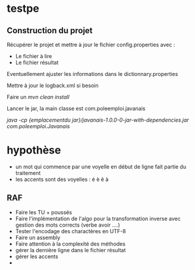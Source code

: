 # testpe
## Construction du projet

Récupérer le projet et mettre à jour le fichier config.properties avec :
- Le fichier à lire
- Le fichier résultat

Eventuellement ajuster les informations dans le dictionnary.properties

Mettre à jour le logback.xml si besoin

Faire un *mvn clean install*

Lancer le jar, la main classe est com.poleemploi.javanais

*java -cp {emplacementdu jar}/javanais-1.0.0-0-jar-with-dependencies.jar com.poleemploi.Javanais*

# hypothèse
- un mot qui commence par une voyelle en début de ligne fait partie du traitement
- les accents sont des voyelles : é è ê à


## RAF
- Faire les TU + poussés
- Faire l'implémentation de l'algo pour la transformation inverse avec gestion des mots corrects (verbe avoir ....)
- Tester l'encodage des charactères en UTF-8
- Faire un assembly
- Faire attention à la complexité des méthodes
- gérer la dernière ligne dans le fichier résultat
- gérer les accents
-